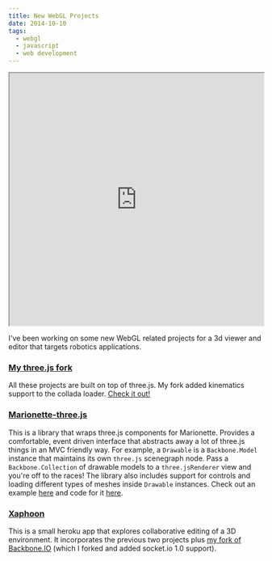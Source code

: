 ```yaml
---
title: New WebGL Projects
date: 2014-10-10
tags:
  - webgl
  - javascript
  - web development
---
```


<iframe style="height: 500px; width: 100%;" src="http://stonelinks.github.io/three.js/examples/webgl_loader_collada_kinematics.html"></iframe>

I've been working on some new WebGL related projects for a 3d viewer and editor that targets robotics applications.

<div class="summary-end"></div>

### [My three.js fork](https://github.com/Stonelinks/three.js)

All these projects are built on top of three.js. My fork added kinematics support to the collada loader. [Check it out!](https://stonelinks.github.io/three.js/examples/#webgl_loader_collada_kinematics)

### [Marionette-three.js](https://github.com/Stonelinks/marionette-three.js)

This is a library that wraps three.js components for Marionette. Provides a comfortable, event driven interface that abstracts away a lot of three.js things in an MVC friendly way. For example, a `Drawable` is a `Backbone.Model` instance that maintains its own `three.js` scenegraph node. Pass a `Backbone.Collection` of drawable models to a `three.jsRenderer` view and you're off to the races! The library also includes support for controls and loading different types of meshes inside `Drawable` instances. Check out an example [here](http://stonelinks.github.io/marionette-three.js/example/index.html) and code for it [here](https://github.com/Stonelinks/marionette-three.js/tree/master/example).

### [Xaphoon](http://xaphoon.herokuapp.com/)

This is a small heroku app that explores collaborative editing of a 3D environment. It incorporates the previous two projects plus [my fork of Backbone.IO](https://github.com/Stonelinks/backbone.io) (which I forked and added socket.io 1.0 support).
